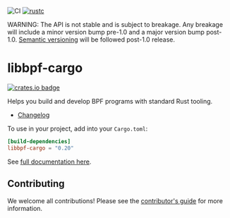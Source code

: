 ![CI](https://github.com/libbpf/libbpf-rs/workflows/Rust/badge.svg?branch=master)
[![rustc](https://img.shields.io/badge/rustc-1.63+-blue.svg)](https://blog.rust-lang.org/2022/08/11/Rust-1.63.0.html)

WARNING: The API is not stable and is subject to breakage. Any breakage will
include a minor version bump pre-1.0 and a major version bump post-1.0.
[Semantic versioning](https://semver.org/) will be followed post-1.0 release.

# libbpf-cargo

[![crates.io badge](https://img.shields.io/crates/v/libbpf-cargo.svg)](https://crates.io/crates/libbpf-cargo)

Helps you build and develop BPF programs with standard Rust tooling.

- [Changelog](CHANGELOG.md)

To use in your project, add into your `Cargo.toml`:
```toml
[build-dependencies]
libbpf-cargo = "0.20"
```

See [full documentation here](https://docs.rs/libbpf-cargo).

## Contributing

We welcome all contributions! Please see the [contributor's
guide](../CONTRIBUTING.md) for more information.
